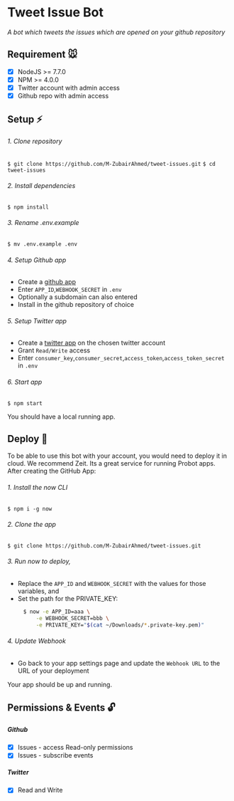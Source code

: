# Tweet Issue Bot

*A bot which tweets the issues which are opened on your github repository*

## Requirement :mouse:
- [X] NodeJS >= 7.7.0
- [X] NPM >= 4.0.0
- [X] Twitter account with admin access
- [X] Github repo with admin access

## Setup :zap:
###### 1. Clone repository
`$ git clone https://github.com/M-ZubairAhmed/tweet-issues.git`
`$ cd tweet-issues`

###### 2. Install dependencies
`$ npm install`


###### 3. Rename .env.example
`$ mv .env.example .env`
###### 4. Setup Github app
  - Create a [github app](https://probot.github.io/docs/development/#configure-a-github-app)
  - Enter `APP_ID`,`WEBHOOK_SECRET` in `.env`
  - Optionally a subdomain can also entered
  - Install in the github repository of choice

###### 5. Setup Twitter app
  - Create a [twitter app](https://apps.twitter.com/) on the chosen twitter account
  - Grant `Read/Write` access
  - Enter `consumer_key`,`consumer_secret`,`access_token`,`access_token_secret` in `.env`

######  6. Start app
`$ npm start`

You should have a local running app.

## Deploy :rocket:
To be able to use this bot with your account, you would need to deploy it in cloud.
We recommend Zeit. Its a great service for running Probot apps. After creating the GitHub App:

###### 1. Install the now CLI
`$ npm i -g now`

###### 2. Clone the app
`$ git clone https://github.com/M-ZubairAhmed/tweet-issues.git`

###### 3. Run now to deploy,
- Replace the `APP_ID` and `WEBHOOK_SECRET` with the values for those variables, and
- Set the path for the PRIVATE_KEY:
```bash
     $ now -e APP_ID=aaa \
         -e WEBHOOK_SECRET=bbb \
         -e PRIVATE_KEY="$(cat ~/Downloads/*.private-key.pem)"
```
###### 4. Update Webhook
- Go back to your app settings page and update the `Webhook URL` to the URL of your deployment

Your app should be up and running.

## Permissions & Events :unlock:
##### Github
- [X] Issues - access Read-only permissions
- [X] Issues - subscribe events
##### Twitter
- [X] Read and Write
